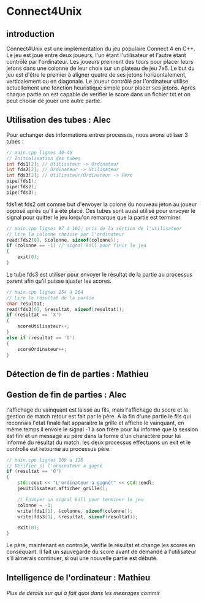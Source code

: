 # Connect4Unix
## introduction

Connect4Unix est une implémentation du jeu populaire Connect 4 en C++. Le jeu est joué entre deux joueurs, l'un étant l'utilisateur et l'autre étant contrôlé par l'ordinateur. Les joueurs prennent des tours pour placer leurs jetons dans une colonne de leur choix sur un plateau de jeu 7x6. Le but du jeu est d'être le premier à aligner quatre de ses jetons horizontalement, verticalement ou en diagonale. Le joueur contrôlé par l'ordinateur utilise actuellement une fonction heuristique simple pour placer ses jetons. Après chaque partie on est capable de verifier le score dans un fichier txt et on peut choisir de jouer une autre partie.

## Utilisation des tubes : Alec

Pour echanger des informations entres processus, nous avons utiliser 3 tubes :

```c++
// main.cpp lignes 40-46
// Initialisation des tubes
int fds1[2]; // Utilisateur -> Ordinateur
int fds2[2]; // Ordinateur -> Utilisateur
int fds3[2]; // Utilisateur/Ordinateur -> Père
pipe(fds1);
pipe(fds2);
pipe(fds3);
```

fds1 et fds2 ont comme but d'envoyer la colone du nouveau jeton au joueur opposé après qu'il à été placé. Ces tubes sont aussi utilisé pour envoyer le signal pour quitter le jeu lorqu'on remarque que la partie est terminer.

```c++
// main.cpp lignes 97 à 102, pris de la section de l'utilisateur
// Lire la colonne choisie par l'ordinateur
read(fds2[0], &colonne, sizeof(colonne));
if (colonne == -1) // signal kill pour finir le jeu
{
    exit(0);
}
```

Le tube fds3 est utiliser pour envoyer le résultat de la partie au processus parent afin qu'il puisse ajuster les scores.
```c++
// main.cpp lignes 254 à 264
// Lire le résultat de la partie
char resultat;
read(fds3[0], &resultat, sizeof(resultat));
if (resultat == 'X')
{
    scoreUtilisateur++;
}
else if (resultat == 'O')
{
    scoreOrdinateur++;
}
```

## Détection de fin de parties : Mathieu

## Gestion de fin de parties : Alec
l'affichage du vainquant est laissé au fils, mais l'affichage du score et la gestion de match retour est fait par le père. À la fin d'une partie le fils qui reconnais l'état finale fait apparaitre la grille et affiche le vainquant, en même temps il envoie le signal -1 à son frère pour lui informé que la session est fini et un message au père dans la forme d'un charactère pour lui informé du résultat du match. les deux processus effectuons un exit et le controlle est retourné au processus père.

```c++
// main.cpp lignes 109 à 120
// Vérifier si l'ordinateur a gagné
if (resultat == 'O')
{
    std::cout << "L'ordinateur a gagné!" << std::endl;
    jeuUtilisateur.afficher_grille();

    // Envoyer un signal kill pour terminer le jeu
    colonne = -1;
    write(fds1[1], &colonne, sizeof(colonne));
    write(fds3[1], &resultat, sizeof(resultat));

    exit(0);
}
```

Le père, maintenant en controlle, vérifie le résultat et change les scores en conséquant. Il fait un sauvegarde du score avant de demandé à l'utilisateur s'il aimerais continuer, si oui une nouvelle partie est débuté.

## Intelligence de l'ordinateur : Mathieu



###### Plus de détails sur qui à fait quoi dans les messages commit